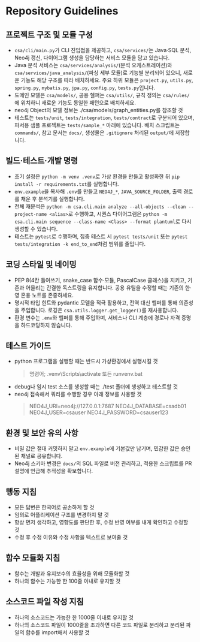 # Repository Guidelines

## 프로젝트 구조 및 모듈 구성
- `csa/cli/main.py`가 CLI 진입점을 제공하고, `csa/services/`는 Java·SQL 분석, Neo4j 갱신, 다이어그램 생성을 담당하는 서비스 모듈을 담고 있습니다.
- Java 분석 서비스는 `csa/services/analysis/`(분석 오케스트레이션)와 `csa/services/java_analysis/`(파싱 세부 모듈)로 기능별 분리되어 있으니, 새로운 기능도 해당 구조를 따라 배치하세요. 주요 하위 모듈은 `project.py`, `utils.py`, `spring.py`, `mybatis.py`, `jpa.py`, `config.py`, `tests.py`입니다.
- 도메인 모델은 `csa/models/`, 공용 헬퍼는 `csa/utils/`, 규칙 정의는 `csa/rules/`에 위치하니 새로운 기능도 동일한 패턴으로 배치하세요.
- neo4j Object의 모델 정보는 ./csa/models/graph_entities.py를 참조할 것
- 테스트는 `tests/unit`, `tests/integration`, `tests/contract`로 구분되어 있으며, 파서용 샘플 프로젝트는 `tests/sample_*` 아래에 있습니다. 배치 스크립트는 `commands/`, 참고 문서는 `docs/`, 생성물은 `.gitignore` 처리된 `output/`에 저장합니다.

## 빌드·테스트·개발 명령
- 초기 설정은 `python -m venv .venv`로 가상 환경을 만들고 활성화한 뒤 `pip install -r requirements.txt`를 실행합니다.
- `env.example`을 복사해 `.env`를 만들고 `NEO4J_*`, `JAVA_SOURCE_FOLDER`, 출력 경로를 채운 후 분석기를 실행합니다.
- 전체 재분석은 `python -m csa.cli.main analyze --all-objects --clean --project-name <alias>`로 수행하고, 시퀀스 다이어그램은 `python -m csa.cli.main sequence --class-name <Class> --format plantuml`로 다시 생성할 수 있습니다.
- 테스트는 `pytest`로 수행하며, 집중 테스트 시 `pytest tests/unit` 또는 `pytest tests/integration -k end_to_end`처럼 범위를 줄입니다.

## 코딩 스타일 및 네이밍
- PEP 8(4칸 들여쓰기, snake_case 함수·모듈, PascalCase 클래스)을 지키고, 기존과 어울리는 간결한 독스트링을 유지합니다. 공용 유틸을 수정할 때는 기존의 한·영 혼용 노트를 존중하세요.
- 명시적 타입 힌트와 pydantic 모델을 적극 활용하고, 전역 대신 헬퍼를 통해 의존성을 주입합니다. 로깅은 `csa.utils.logger.get_logger()`를 재사용합니다.
- 환경 변수는 `.env`와 헬퍼를 통해 주입하며, 서비스나 CLI 계층에 경로나 자격 증명을 하드코딩하지 않습니다.

## 테스트 가이드
- python  프로그램을 실행할 때는 반드시 가상환경에서 실행시킬 것
  > 명령어; .venv\Scripts\activate 또든 runvenv.bat
- debug나 임시 test 소스를 생성할 때는 ./test 폴더에 생성하고 테스트할 것
- neo4j 접속해서 쿼리를 수행할 경우 아래 정보를 사용할 것
  > NEO4J_URI=neo4j://127.0.0.1:7687
  > NEO4J_DATABASE=csadb01
  > NEO4J_USER=csauser
  > NEO4J_PASSWORD=csauser123

## 환경 및 보안 유의 사항
- 비밀 값은 절대 커밋하지 말고 `env.example`에 기본값만 남기며, 민감한 값은 승인된 채널로 공유합니다.
- Neo4j 스키마 변경은 `docs/`의 SQL 파일로 버전 관리하고, 적용한 스크립트를 PR 설명에 언급해 추적성을 확보합니다.

## 행동 지침
- 모든 답변은 한국어로 공손하게 할 것
- 임의로 어플리케이션 구조를 변경하지 말 것
- 항상 면저 생각하고, 영향도를 판단한 후, 수정 반영 여부를 내게 확인하고 수정할 것
- 수정 후 수정 이유와 수정 사항을 텍스트로 보여줄 것

## 함수 모듈화 지침
- 함수는 개발과 유지보수의 효율성을 위해 모듈화할 것
- 하나의 함수는 가능한 한 100줄 이내로 유지할 것

## 소스코드 파일 작성 지침
- 하나의 소스코드는 가능한 한 1000줄 이내로 유지할 것
- 하나의 소스코드 파일이 1000줄을 초과하면 다른 코드 파일로 분리하고 분리된 파일의 함수를 import해서 사용할 것 
